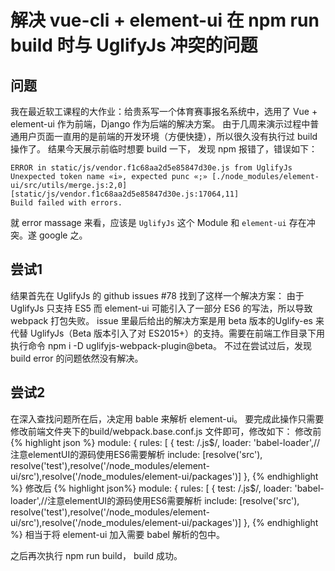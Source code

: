 # 解决 vue-cli + element-ui 在 npm run build 时与 UglifyJs 冲突的问题
## 问题
我在最近软工课程的大作业：给贵系写一个体育赛事报名系统中，选用了 Vue  + element-ui 作为前端，Django 作为后端的解决方案。
由于几周来演示过程中普通用户页面一直用的是前端的开发环境（方便快捷），所以很久没有执行过 build 操作了。
结果今天展示前临时想要 build 一下， 发现 npm 报错了，错误如下：
~~~
ERROR in static/js/vendor.f1c68aa2d5e85847d30e.js from UglifyJs
Unexpected token name «i», expected punc «;» [./node_modules/element-ui/src/utils/merge.js:2,0][static/js/vendor.f1c68aa2d5e85847d30e.js:17064,11]
Build failed with errors.
~~~
就 error massage 来看，应该是 `UglifyJs` 这个 Module 和 `element-ui` 存在冲突。遂 google 之。
## 尝试1
结果首先在 UglifyJs 的 github issues #78 找到了这样一个解决方案：
由于 UglifyJs 只支持 ES5 而 element-ui 可能引入了一部分 ES6 的写法，所以导致 webpack 打包失败。
issue 里最后给出的解决方案是用 beta 版本的Uglify-es 来代替 UglifyJs（Beta 版本引入了对 ES2015+）的支持。需要在前端工作目录下用执行命令 npm i -D uglifyjs-webpack-plugin@beta。
不过在尝试过后，发现 build error 的问题依然没有解决。
## 尝试2
在深入查找问题所在后，决定用 bable 来解析 element-ui。 
要完成此操作只需要修改前端文件夹下的build/webpack.base.conf.js 文件即可，修改如下：
修改前
{% highlight json %}
module: {
rules: [
{
test: /\.js$/,
loader: 'babel-loader',//注意elementUI的源码使用ES6需要解析
include: [resolve('src'), resolve('test'),resolve('/node_modules/element-ui/src'),resolve('/node_modules/element-ui/packages')]
},
{% endhighlight %}
修改后
{% highlight json%}
module: {
rules: [
{
test: /\.js$/,
loader: 'babel-loader',//注意elementUI的源码使用ES6需要解析
include: [resolve('src'), resolve('test'),resolve('/node_modules/element-ui/src'),resolve('/node_modules/element-ui/packages')]
},
{% endhighlight %}
相当于将 element-ui 加入需要 babel 解析的包中。

之后再次执行 npm run build， build 成功。
